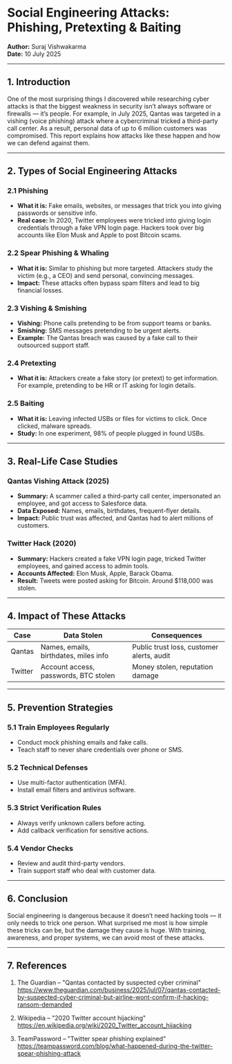 
# Social Engineering Attacks: Phishing, Pretexting & Baiting
**Author:**  Suraj Vishwakarma  
**Date:**  10 July 2025

---

## 1. Introduction

One of the most surprising things I discovered while researching cyber attacks is that the biggest weakness in security isn’t always software or firewalls — it’s people. For example, in July 2025, Qantas was targeted in a vishing (voice phishing) attack where a cybercriminal tricked a third-party call center. As a result, personal data of up to 6 million customers was compromised. This report explains how attacks like these happen and how we can defend against them.

---

## 2. Types of Social Engineering Attacks

### 2.1 Phishing
- **What it is:** Fake emails, websites, or messages that trick you into giving passwords or sensitive info.
- **Real case:** In 2020, Twitter employees were tricked into giving login credentials through a fake VPN login page. Hackers took over big accounts like Elon Musk and Apple to post Bitcoin scams.

### 2.2 Spear Phishing & Whaling
- **What it is:** Similar to phishing but more targeted. Attackers study the victim (e.g., a CEO) and send personal, convincing messages.
- **Impact:** These attacks often bypass spam filters and lead to big financial losses.

### 2.3 Vishing & Smishing
- **Vishing:** Phone calls pretending to be from support teams or banks.
- **Smishing:** SMS messages pretending to be urgent alerts.
- **Example:** The Qantas breach was caused by a fake call to their outsourced support staff.

### 2.4 Pretexting
- **What it is:** Attackers create a fake story (or pretext) to get information. For example, pretending to be HR or IT asking for login details.

### 2.5 Baiting
- **What it is:** Leaving infected USBs or files for victims to click. Once clicked, malware spreads.
- **Study:** In one experiment, 98% of people plugged in found USBs.

---

## 3. Real-Life Case Studies

### Qantas Vishing Attack (2025)
- **Summary:** A scammer called a third-party call center, impersonated an employee, and got access to Salesforce data.
- **Data Exposed:** Names, emails, birthdates, frequent-flyer details.
- **Impact:** Public trust was affected, and Qantas had to alert millions of customers.

### Twitter Hack (2020)
- **Summary:** Hackers created a fake VPN login page, tricked Twitter employees, and gained access to admin tools.
- **Accounts Affected:** Elon Musk, Apple, Barack Obama.
- **Result:** Tweets were posted asking for Bitcoin. Around $118,000 was stolen.

---

## 4. Impact of These Attacks

| Case     | Data Stolen                             | Consequences                                |
|----------|------------------------------------------|---------------------------------------------|
| Qantas   | Names, emails, birthdates, miles info    | Public trust loss, customer alerts, audit   |
| Twitter  | Account access, passwords, BTC stolen    | Money stolen, reputation damage             |

---

## 5. Prevention Strategies

### 5.1 Train Employees Regularly
- Conduct mock phishing emails and fake calls.
- Teach staff to never share credentials over phone or SMS.

### 5.2 Technical Defenses
- Use multi-factor authentication (MFA).
- Install email filters and antivirus software.

### 5.3 Strict Verification Rules
- Always verify unknown callers before acting.
- Add callback verification for sensitive actions.

### 5.4 Vendor Checks
- Review and audit third-party vendors.
- Train support staff who deal with customer data.

---

## 6. Conclusion

Social engineering is dangerous because it doesn’t need hacking tools — it only needs to trick one person. What surprised me most is how simple these tricks can be, but the damage they cause is huge. With training, awareness, and proper systems, we can avoid most of these attacks.

---

## 7. References

1. The Guardian – "Qantas contacted by suspected cyber criminal"  
   https://www.theguardian.com/business/2025/jul/07/qantas-contacted-by-suspected-cyber-criminal-but-airline-wont-confirm-if-hacking-ransom-demanded

2. Wikipedia – "2020 Twitter account hijacking"  
   https://en.wikipedia.org/wiki/2020_Twitter_account_hijacking

3. TeamPassword – "Twitter spear phishing explained"  
   https://teampassword.com/blog/what-happened-during-the-twitter-spear-phishing-attack
